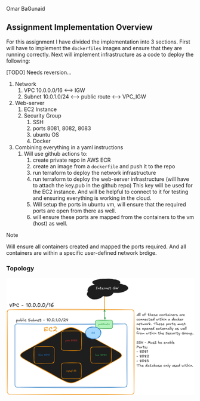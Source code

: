 Omar BaGunaid
## Assignment Implementation Overview
For this assignment I have divided the implementation into 3 sections. First will have to implement the `dockerfiles` images and ensure that they are running correctly. Next will implement infrastructure as a code to deploy the following:

[TODO] Needs reversion...
1. Network
	1. VPC 10.0.0.0/16 <--> IGW
	2. Subnet 10.0.1.0/24 <--> public route <--> VPC_IGW
2. Web-server
	1. EC2 Instance
	2. Security Group
		1. SSH
		2. ports 8081, 8082, 8083
		3. ubuntu OS
		4. Docker
3. Combining everything in a yaml instructions
	1. Will use github actions to:
		1. create private repo in AWS ECR
		2. create an image from a `dockerfile` and push it to the repo
		3. run terraform to deploy the network infrastructure
		4. run terraform to deploy the web-server infrastructure (will have to attach the key.pub in the github repo) This key will be used for the EC2 instance. And will be helpful to connect to it for testing and ensuring everything is working in the cloud.
		5. Will setup the ports in ubuntu vm, will ensure that the required ports are open from there as well.
		6. will ensure these ports are mapped from the containers to the vm (host) as well.

>[!NOTE]
>Will ensure all containers created and mapped the ports required. And all containers are within a specific user-defined network brdige.

### Topology
![](./screenshots/Pasted%20image%2020250127110953.png)